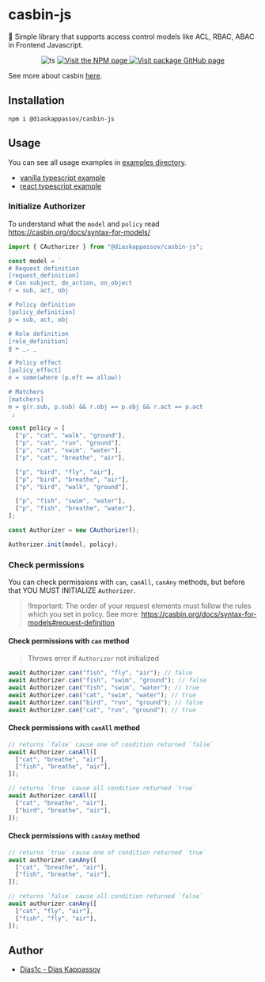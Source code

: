# casbin-js

🔐 Simple library that supports access control models like ACL, RBAC, ABAC in Frontend Javascript.

<p align="center">
  <img alt="ts" src="https://badgen.net/badge/-/TypeScript?icon=typescript&label&labelColor=blue&color=555555">
  <a href="https://www.npmjs.com/package/@diaskappassov/hungry-local-storage">
    <img alt="Visit the NPM page" src="https://img.shields.io/npm/v/@diaskappassov/casbin-js"/>
  </a>
  <a href="https://github.com/Dias1c/casbin-js/">
    <img alt="Visit package GitHub page" src="https://img.shields.io/github/stars/Dias1c/casbin-js?style=social&label=GitHub&maxAge=2592000"/>
  </a>
</p>

See more about casbin [here](https://casbin.org/docs/overview).

## Installation

```
npm i @diaskappassov/casbin-js
```

## Usage

You can see all usage examples in [examples directory](./examples).

- [vanilla typescript example](./examples/vanilla.ts)
- [react typescript example](./examples/react.tsx)

### Initialize Authorizer

To understand what the `model` and `policy` read https://casbin.org/docs/syntax-for-models/

```ts
import { CAuthorizer } from "@diaskappassov/casbin-js";

const model = `
# Request definition
[request_definition]
# Can subject, do_action, on_object
r = sub, act, obj

# Policy definition
[policy_definition]
p = sub, act, obj

# Role definition
[role_definition]
g = _, _

# Policy effect
[policy_effect]
e = some(where (p.eft == allow))

# Matchers
[matchers]
m = g(r.sub, p.sub) && r.obj == p.obj && r.act == p.act
`;

const policy = [
  ["p", "cat", "walk", "ground"],
  ["p", "cat", "run", "ground"],
  ["p", "cat", "swim", "water"],
  ["p", "cat", "breathe", "air"],

  ["p", "bird", "fly", "air"],
  ["p", "bird", "breathe", "air"],
  ["p", "bird", "walk", "ground"],

  ["p", "fish", "swim", "water"],
  ["p", "fish", "breathe", "water"],
];

const Authorizer = new CAuthorizer();

Authorizer.init(model, policy);
```

### Check permissions

You can check permissions with `can`, `canAll`, `canAny` methods, but before that YOU MUST INITIALIZE `Authorizer`.

> !Important: The order of your request elements must follow the rules which you set in policy. See more: https://casbin.org/docs/syntax-for-models#request-definition

#### Check permissions with `can` method

> Throws error if `Authorizer` not initialized

```ts
await Authorizer.can("fish", "fly", "air"); // false
await Authorizer.can("fish", "swim", "ground"); // false
await Authorizer.can("fish", "swim", "water"); // true
await Authorizer.can("cat", "swim", "water"); // true
await Authorizer.can("bird", "run", "ground"); // false
await Authorizer.can("cat", "run", "ground"); // true
```

#### Check permissions with `canAll` method

```ts
// returns `false` cause one of condition returned `false`
await Authorizer.canAll([
  ["cat", "breathe", "air"],
  ["fish", "breathe", "air"],
]);

// returns `true` cause all condition returned `true`
await Authorizer.canAll([
  ["cat", "breathe", "air"],
  ["bird", "breathe", "air"],
]);
```

#### Check permissions with `canAny` method

```ts
// returns `true` cause one of condition returned `true`
await authorizer.canAny([
  ["cat", "breathe", "air"],
  ["fish", "breathe", "air"],
]);

// returns `false` cause all condition returned `false`
await authorizer.canAny([
  ["cat", "fly", "air"],
  ["fish", "fly", "air"],
]);
```

## Author

- [Dias1c - Dias Kappassov](https://github.com/Dias1c)
